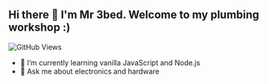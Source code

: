 ## Hi there 👋 I'm Mr 3bed. Welcome to my plumbing workshop :) 
![GitHub Views](https://komarev.com/ghpvc/?username=onebyte0x00)

- 🌱 I’m currently learning vanilla JavaScript and Node.js
- 💬 Ask me about electronics and hardware
   
<!--
**onebyte0x00/onebyte0x00** is a ✨ _special_ ✨ repository because its `README.md` (this file) appears on your GitHub profile.

Here are some ideas to get you started:

- 🔭 I’m currently working on ...
- 🌱 I’m currently learning ...el
- 👯 I’m looking to collaborate on ...
- 🤔 I’m looking for help with ...
- 💬 Ask me about ...
- 📫 How to reach me: ...
- 😄 Pronouns: ...
- ⚡ Fun fact: ...
-->
